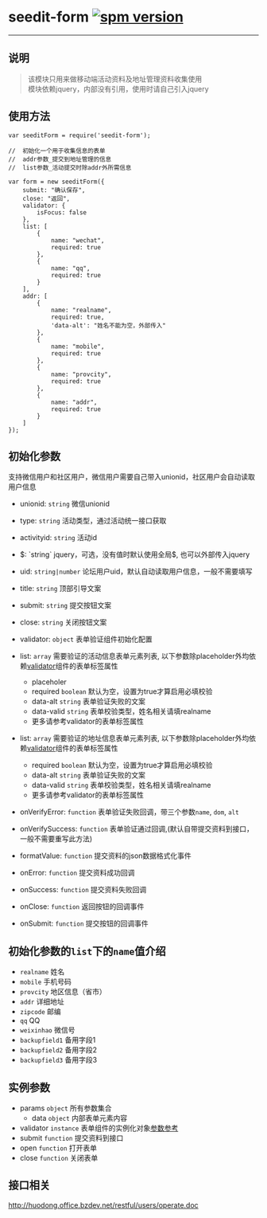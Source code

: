 # seedit-form [![spm version](https://moekit.com/badge/seedit-form)](https://moekit.com/package/seedit-form)

---

## 说明
> 该模块只用来做移动端活动资料及地址管理资料收集使用  
> 模块依赖jquery，内部没有引用，使用时请自己引入jquery

## 使用方法
```
var seeditForm = require('seedit-form');

//  初始化一个用于收集信息的表单
//  addr参数_提交到地址管理的信息
//  list参数_活动提交时除addr外所需信息 

var form = new seeditForm({
	submit: "确认保存",
	close: "返回",
	validator: {
		isFocus: false
	},
	list: [
		{
			name: "wechat",
			required: true
		},
		{
			name: "qq",
			required: true
		}
	],
	addr: [
		{
			name: "realname",
			required: true,
			'data-alt': "姓名不能为空，外部传入"
		},
		{
			name: "mobile",
			required: true
		},
		{
			name: "provcity",
			required: true
		},
		{
			name: "addr",
			required: true
		}
	]
});
```

## 初始化参数
支持微信用户和社区用户，微信用户需要自己带入unionid，社区用户会自动读取用户信息

+ unionid:         `string` 微信unionid
+ type:            `string` 活动类型，通过活动统一接口获取
+ activityid:      `string` 活动id
+ $:               `string` jquery，可选，没有值时默认使用全局$, 也可以外部传入jquery
+ uid:             `string|number` 论坛用户uid，默认自动读取用户信息，一般不需要填写
 



+ title:           `string` 顶部引导文案
+ submit:          `string` 提交按钮文案
+ close:           `string` 关闭按钮文案
+ validator:       `object` 表单验证组件初始化配置



+ list:            `array` 需要验证的活动信息表单元素列表, 以下参数除placeholder外均依赖[validator](https://moekit.com/package/validator)组件的表单标签属性  
	+ placeholer
	+ required     `boolean` 默认为空，设置为true才算启用必填校验
	+ data-alt     `string` 表单验证失败的文案
	+ data-valid   `string` 表单校验类型，姓名相关请填realname
	+ 更多请参考validator的表单标签属性
+ list:            `array` 需要验证的地址信息表单元素列表, 以下参数除placeholder外均依赖[validator](https://moekit.com/package/validator)组件的表单标签属性  
	+ required     `boolean` 默认为空，设置为true才算启用必填校验
	+ data-alt     `string` 表单验证失败的文案
	+ data-valid   `string` 表单校验类型，姓名相关请填realname
	+ 更多请参考validator的表单标签属性



+ onVerifyError:   `function` 表单验证失败回调，带三个参数`name`, `dom`, `alt`
+ onVerifySuccess: `function` 表单验证通过回调,(默认自带提交资料到接口，一般不需要重写此方法)
+ formatValue:     `function` 提交资料的json数据格式化事件
+ onError:         `function` 提交资料成功回调
+ onSuccess:       `function` 提交资料失败回调
+ onClose:         `function` 返回按钮的回调事件
+ onSubmit:        `function` 提交按钮的回调事件

## 初始化参数的`list`下的`name`值介绍
+ `realname`     姓名
+ `mobile`       手机号码
+ `provcity`     地区信息（省市）
+ `addr`         详细地址
+ `zipcode`      邮编
+ `qq`           QQ
+ `weixinhao`    微信号
+ `backupfield1` 备用字段1
+ `backupfield2` 备用字段2
+ `backupfield3` 备用字段3

## 实例参数
+ params `object` 所有参数集合
	+ data `object` 内部表单元素内容
+ validator `instance` 表单组件的实例化对象[参数参考](https://moekit.com/package/validator)
+ submit `function` 提交资料到接口
+ open `function` 打开表单
+ close `function` 关闭表单
			
## 接口相关
http://huodong.office.bzdev.net/restful/users/operate.doc